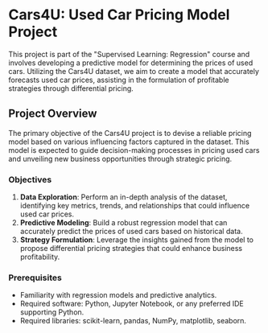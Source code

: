 # Cars4U: Used Car Pricing Model Project

This project is part of the "Supervised Learning: Regression" course and involves developing a predictive model for determining the prices of used cars. Utilizing the Cars4U dataset, we aim to create a model that accurately forecasts used car prices, assisting in the formulation of profitable strategies through differential pricing.

## Project Overview

The primary objective of the Cars4U project is to devise a reliable pricing model based on various influencing factors captured in the dataset. This model is expected to guide decision-making processes in pricing used cars and unveiling new business opportunities through strategic pricing.

### Objectives

1. **Data Exploration**: Perform an in-depth analysis of the dataset, identifying key metrics, trends, and relationships that could influence used car prices.
2. **Predictive Modeling**: Build a robust regression model that can accurately predict the prices of used cars based on historical data.
3. **Strategy Formulation**: Leverage the insights gained from the model to propose differential pricing strategies that could enhance business profitability.

### Prerequisites

- Familiarity with regression models and predictive analytics.
- Required software: Python, Jupyter Notebook, or any preferred IDE supporting Python.
- Required libraries: scikit-learn, pandas, NumPy, matplotlib, seaborn.
